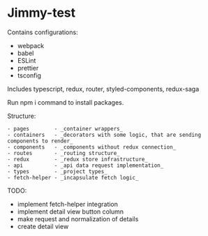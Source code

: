# Jimmy-test
Contains configurations:
  - webpack
  - babel
  - ESLint
  - prettier
  - tsconfig

Includes typescript, redux, router, styled-components, redux-saga

Run npm i command to install packages.

Structure:
    
    - pages        - _container wrappers_
    - containers   - _decorators with some logic, that are sending components to render_
    - components   - _components without redux connection_
    - routes       - _routing structure_
    - redux        - _redux store infrastructure_
    - api          - _api data request implementation_
    - types        - _project types_
    - fetch-helper - _incapsulate fetch logic_
    
TODO:
  - implement fetch-helper integration
  - implement detail view button column
  - make request and normalization of details
  - create detail view
